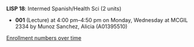 **LISP 18**: Intermed Spanish/Health Sci (2 units)

- **001** (Lecture) at 4:00 pm–4:50 pm on Monday, Wednesday at MCGIL 2334 by Munoz Sanchez, Alicia (A01395510)

[Enrollment numbers over time](./LISP18.tsv)
